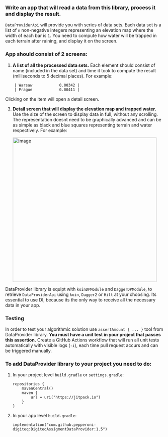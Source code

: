 ### Write an app that will read a data from this library, process it and display the result.

`DataProviderApi` will provide you with series of data sets. Each data set is a list of `n` non-negative integers representing an elevation map where the width of each bar is `1`. You need to compute how water will be trapped in each terrain after raining, and display it on the screen. 

### App should consist of 2 screens:

 1. **A list of all the processed data sets.** Each element should consist of name (included in the data set) and time it took to compute the result (milliseconds to 5 decimal places). For example:
```
    | Warsaw            0.00342 |
    | Prague            0.00411 |
```
  Clicking on the item will open a detail screen.
    
 3. **Detail screen that will display the elevation map and trapped water.** Use the size of the screen to display data in full, without any scrolling. The representation doesnt need to be graphically advanced and can be as simple as black and blue squares representing terrain and water respectively. For example:

    <img width="457" alt="image" src="https://github.com/pepperoni-digiteq/DigiteqAssigmentDataProvider/assets/165902639/2b5b99f5-52bc-410d-ad8e-3bd7c4bf48ae">



DataProvider library is equipt with `koinDPModule` and `DaggerDPModule`, to retrieve `DataProviderApi` using `koin`, `Dagger2` or `Hilt` at your choosing. Its essential to use DI, because its the only way to receive all the necessary data in your app.

### Testing
In order to test your algorithmic solution use `assertAmount { ... }` tool from DataProvider library. **You must have a unit test in your project that passes this assertion.**
Create a GitHub Actions workflow that will run all unit tests automatically with visible logs (`-i`), each time pull request accurs and can be triggered manually.


### To add DataProvider library to your project you need to do:
1. In your project level `build.gradle` or `settings.gradle`:
   ```
   repositories {
       mavenCentral()
       maven {
           url = uri("https://jitpack.io")
       }
   }
   ```

2. In your app level `build.gradle`:
   ```
   implementation("com.github.pepperoni-digiteq:DigiteqAssigmentDataProvider:1.5")
   ```
